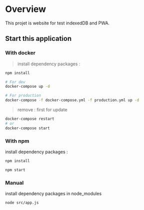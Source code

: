# Overview

This projet is website for test indexedDB and PWA.

## Start this application

### With docker

> install dependency packages :

```bash
npm install
```

```bash
# For dev
docker-compose up -d

# For production
docker-compose -f docker-compose.yml -f production.yml up -d
```

> remove : first for update

```bash
docker-compose restart
# or
docker-compose start
```

### With npm

install dependency packages :

```bash
npm install
```

```bash
npm start
```

### Manual

install dependency packages in node_modules

```bash
node src/app.js
```
